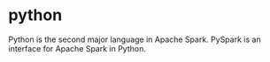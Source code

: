 # python
Python is the second major language in Apache Spark.
PySpark is an interface for Apache Spark in Python.